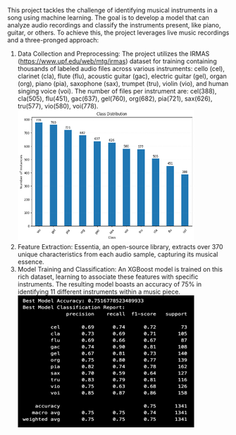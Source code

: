 This project tackles the challenge of identifying musical instruments in a song using machine learning. The goal is to develop a model that can analyze audio recordings and classify the instruments present, like piano, guitar, or others.
To achieve this, the project leverages live music recordings and a three-pronged approach:

1. Data Collection and Preprocessing: The project utilizes the IRMAS (https://www.upf.edu/web/mtg/irmas) dataset for training containing thousands of labeled audio files across various instruments: cello (cel), clarinet (cla), flute (flu), acoustic guitar (gac), electric guitar (gel), organ (org), piano (pia), saxophone (sax), trumpet (tru), violin (vio), and human singing voice (voi). The number of files per instrument are: cel(388), cla(505), flu(451), gac(637), gel(760), org(682), pia(721), sax(626), tru(577), vio(580), voi(778).
<img src="output.png" alt="Class Labels" width="400" height="300"><br>
3. Feature Extraction: Essentia, an open-source library, extracts over 370 unique characteristics from each audio sample, capturing its musical essence.
4. Model Training and Classification: An XGBoost model is trained on this rich dataset, learning to associate these features with specific instruments. The resulting model boasts an accuracy of 75% in identifying 11 different instruments within a music piece.
<img src="Model_Classification_Report.png" alt="Model Classification Report" width="400" height="300"><br>

